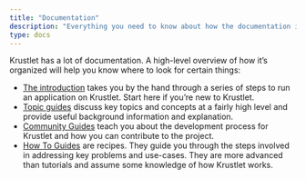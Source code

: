 ```yaml
---
title: "Documentation"
description: "Everything you need to know about how the documentation is organized."
type: docs
---
```


Krustlet has a lot of documentation. A high-level overview of how it’s organized
will help you know where to look for certain things:

- [The introduction](./intro/) takes you by the hand through a series of
  steps to run an application on Krustlet. Start here if you’re new to Krustlet.
- [Topic guides](./topics/) discuss key topics and concepts at a fairly
  high level and provide useful background information and explanation.
- [Community Guides](./community/) teach you about the development
  process for Krustlet and how you can contribute to the project.
- [How To Guides](./howto/) are recipes. They guide you through the steps
  involved in addressing key problems and use-cases. They are more advanced than
  tutorials and assume some knowledge of how Krustlet works.
